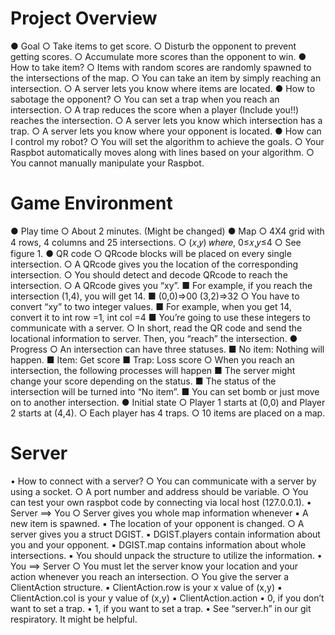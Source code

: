 # Project Overview
● Goal
  ○ Take items to get score.
  ○ Disturb the opponent to prevent getting scores.
  ○ Accumulate more scores than the opponent to win.
● How to take item?
  ○ Items with random scores are randomly spawned to the intersections of the map.
  ○ You can take an item by simply reaching an intersection.
  ○ A server lets you know where items are located.
● How to sabotage the opponent?
  ○ You can set a trap when you reach an intersection.
  ○ A trap reduces the score when a player (Include you!!) reaches the intersection.
  ○ A server lets you know which intersection has a trap.
  ○ A server lets you know where your opponent is located.
● How can I control my robot?
  ○ You will set the algorithm to achieve the goals.
  ○ Your Raspbot automatically moves along with lines based on your algorithm.
  ○ You cannot manually manipulate your Raspbot.
# Game Environment
● Play time
  ○ About 2 minutes. (Might be changed)
● Map
  ○ 4X4 grid with 4 rows, 4 columns and 25 intersections.
  ○ (𝑥,𝑦) 𝑤ℎ𝑒𝑟𝑒, 0≤𝑥,𝑦≤4
  ○ See figure 1.
● QR code
  ○ QRcode blocks will be placed on every single intersection.
  ○ A QRcode gives you the location of the corresponding intersection.
  ○ You should detect and decode QRcode to reach the intersection.
  ○ A QRcode gives you “xy”.
    ■ For example, if you reach the intersection (1,4), you will get 14.
    ■ (0,0)⇒00 (3,2)⇒32
  ○ You have to convert “xy” to two integer values.
    ■ For example, when you get 14, convert it to int row =1, int col =4
    ■ You’re going to use these integers to communicate with a server.
  ○ In short, read the QR code and send the locational information to server. Then, you “reach” the intersection.
● Progress
  ○ An intersection can have three statuses.
    ■ No item: Nothing will happen.
    ■ Item: Get score
    ■ Trap: Loss score
  ○ When you reach an intersection, the following processes will happen
    ■ The server might change your score depending on the status.
    ■ The status of the intersection will be turned into “No item”.
    ■ You can set bomb or just move on to another intersection.
● Initial state
  ○ Player 1 starts at (0,0) and Player 2 starts at (4,4).
  ○ Each player has 4 traps.
  ○ 10 items are placed on a map.
# Server
• How to connect with a server?
  ○ You can communicate with a server by using a socket.
  ○ A port number and address should be variable.
  ○ You can test your own raspbot code by connecting via local host (127.0.0.1).
• Server ⟹ You
  ○ Server gives you whole map information whenever
    ▪ A new item is spawned.
    ▪ The location of your opponent is changed.
  ○ A server gives you a struct DGIST.
    ▪ DGIST.players contain information about you and your opponent.
    ▪ DGIST.map contains information about whole intersections.
    ▪ You should unpack the structure to utilize the information.
• You ⟹ Server
  ○ You must let the server know your location and your action whenever you reach an intersection.
  ○ You give the server a ClientAction structure.
    ▪ ClientAction.row is your x value of (x,y)
    ▪ ClientAction.col is your y value of (x,y)
    ▪ ClientAction.action
• 0, if you don’t want to set a trap.
• 1, if you want to set a trap.
• See “server.h” in our git respiratory. It might be helpful.
